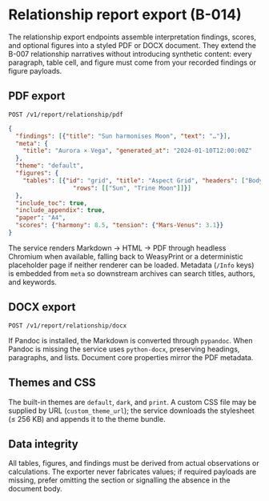 # Relationship report export (B-014)

The relationship export endpoints assemble interpretation findings, scores,
and optional figures into a styled PDF or DOCX document. They extend the
B-007 relationship narratives without introducing synthetic content: every
paragraph, table cell, and figure must come from your recorded findings or
figure payloads.

## PDF export

`POST /v1/report/relationship/pdf`

```json
{
  "findings": [{"title": "Sun harmonises Moon", "text": "…"}],
  "meta": {
    "title": "Aurora × Vega", "generated_at": "2024-01-10T12:00:00Z"
  },
  "theme": "default",
  "figures": {
    "tables": [{"id": "grid", "title": "Aspect Grid", "headers": ["Body", "Aspect"],
                  "rows": [["Sun", "Trine Moon"]]}]
  },
  "include_toc": true,
  "include_appendix": true,
  "paper": "A4",
  "scores": {"harmony": 8.5, "tension": {"Mars-Venus": 3.1}}
}
```

The service renders Markdown → HTML → PDF through headless Chromium when
available, falling back to WeasyPrint or a deterministic placeholder page
if neither renderer can be loaded. Metadata (`/Info` keys) is embedded from
`meta` so downstream archives can search titles, authors, and keywords.

## DOCX export

`POST /v1/report/relationship/docx`

If Pandoc is installed, the Markdown is converted through `pypandoc`. When
Pandoc is missing the service uses `python-docx`, preserving headings,
paragraphs, and lists. Document core properties mirror the PDF metadata.

## Themes and CSS

The built-in themes are `default`, `dark`, and `print`. A custom CSS file
may be supplied by URL (`custom_theme_url`); the service downloads the
stylesheet (≤ 256 KB) and appends it to the theme bundle.

## Data integrity

All tables, figures, and findings must be derived from actual observations
or calculations. The exporter never fabricates values; if required payloads
are missing, prefer omitting the section or signalling the absence in the
document body.
